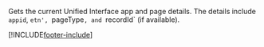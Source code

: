 Gets the current Unified Interface app and page details. The details include `appid`, `etn', `pageType`, and `recordId` (if available).

[!INCLUDE[footer-include](../../../../../../includes/footer-banner.md)]